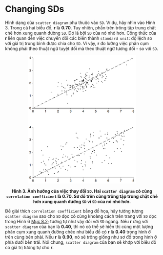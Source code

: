 # Changing SDs

Hình dạng của `scatter diagram` phụ thuộc vào `SD`. Ví dụ, hãy nhìn vào Hình 3. Trong cả hai biểu đồ, **r** là **0.70**. Tuy nhiên, phần trên trông tập trung chặt chẽ hơn xung quanh đường `SD`. Đó là bởi `SD` của nó nhỏ hơn. Công thức của **r** liên quan đến việc chuyển đổi các biến thành `standard unit`: độ lệch so với giá trị trung bình được chia cho `SD`. Vì vậy, **r** đo lường việc phân cụm không phải theo thuật ngữ tuyệt đối mà theo thuật ngữ tương đối - so với `SD`.

<center><img src="fig3.png" width="70%" height="auto"></center>

**<center>Hình 3. Ảnh hưởng của việc thay đổi `SD`. Hai `scatter diagram` có cùng `correlation coefficient` là 0.70. Sơ đồ trên cùng trông tập trung chặt chẽ hơn xung quanh đường `SD` vì `SD` của nó nhỏ hơn.</center>**

Để giải thích `correlation coefficient` bằng đồ họa, hãy tưởng tượng `scatter diagram` sao cho `SD` dọc có cùng khoảng cách trên trang với `SD` dọc trong Hình 6 [Mục 8.2][sec8.2]; tương tự như vậy đối với `SD` ngang. Nếu **r** ứng với `scatter diagram` của bạn là **0.40**, thì nó có thể sẽ hiển thị cùng một lượng phân cụm xung quanh đường chéo như biểu đồ có **r** là **0.40** trong hình ở trên cùng bên phải. Nếu **r** là **0.90**, nó sẽ trông giống như sơ đồ trong hình ở phía dưới bên trái. Nói chung, `scatter diagram` của bạn sẽ khớp với biểu đồ có giá trị tương tự cho **r**.

[sec8.2]: ../ch08/ch08-02.md
